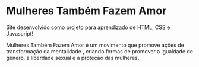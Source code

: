 # Mulheres Também Fazem Amor

Site desenvolvido como projeto para aprendizado de HTML, CSS e Javascript!

Mulheres Também Fazem Amor é um movimento que promove ações de transformação da mentalidade , criando formas de promover a igualdade de gênero, a liberdade sexual e a proteção das mulheres.
